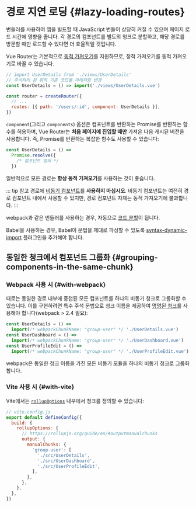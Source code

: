 # 경로 지연 로딩 {#lazy-loading-routes}

번들러를 사용하여 앱을 빌드할 때 JavaScript 번들이 상당히 커질 수 있으며 페이지 로드 시간에 영향을 줍니다.
각 경로의 컴포넌트를 별도의 청크로 분할하고,
해당 경로를 방문할 때만 로드할 수 있다면 더 효율적일 것입니다.

Vue Router는 기본적으로 [동적 가져오기](https://developer.mozilla.org/en-US/docs/Web/JavaScript/Reference/Operators/import)를 지원하므로,
정적 가져오기를 동적 가져오기로 바꿀 수 있습니다.

```js
// import UserDetails from './views/UserDetails'
// 주석처리 된 위의 기존 코드를 아래처럼 변경
const UserDetails = () => import('./views/UserDetails.vue')

const router = createRouter({
  // ...
  routes: [{ path: '/users/:id', component: UserDetails }],
})
```

`component`(그리고 `components`) 옵션은 컴포넌트를 반환하는 Promise를 반환하는 함수를 허용하며,
Vue Router는 **처음 페이지에 진입할 때만** 가져온 다음 캐시된 버전을 사용합니다.
즉, Promise를 반환하는 복잡한 함수도 사용할 수 있습니다:

```js
const UserDetails = () =>
  Promise.resolve({
    /* 컴포넌트 정의 */
  })
```

일반적으로 모든 경로는 **항상 동적 가져오기**를 사용하는 것이 좋습니다.

::: tip 참고
경로에 [비동기 컴포넌트](https://vuejs.kr/guide/components/async.html)를 **사용하지 마십시오**.
비동기 컴포넌트는 여전히 경로 컴포넌트 내에서 사용할 수 있지만,
경로 컴포넌트 자체는 동적 가져오기에 불과합니다.
:::

webpack과 같은 번들러를 사용하는 경우,
자동으로 [코드 분할](https://webpack.js.org/guides/code-splitting/)이 됩니다.

Babel을 사용하는 경우,
Babel이 문법을 제대로 파싱할 수 있도록 [syntax-dynamic-import](https://babeljs.io/docs/plugins/syntax-dynamic-import/) 플러그인을 추가해야 합니다.

## 동일한 청크에서 컴포넌트 그룹화 {#grouping-components-in-the-same-chunk}

### Webpack 사용 시 {#with-webpack}

때로는 동일한 경로 내부에 중첩된 모든 컴포넌트를 하나의 비동기 청크로 그룹화할 수 있습니다.
이를 구현하려면 특수 주석 문법으로 청크 이름을 제공하여 [명명된 청크](https://webpack.js.org/guides/code-splitting/#dynamic-imports)를 사용해야 합니다(webpack > 2.4 필요):

```js
const UserDetails = () =>
  import(/* webpackChunkName: "group-user" */ './UserDetails.vue')
const UserDashboard = () =>
  import(/* webpackChunkName: "group-user" */ './UserDashboard.vue')
const UserProfileEdit = () =>
  import(/* webpackChunkName: "group-user" */ './UserProfileEdit.vue')
```

webpack은 동일한 청크 이름을 가진 모든 비동기 모듈을 하나의 비동기 청크로 그룹화합니다.

### Vite 사용 시 {#with-vite}

Vite에서는 [`rollupOptions`](https://vitejs.dev/config/#build-rollupoptions) 내부에서 청크를 정의할 수 있습니다:

```js
// vite.config.js
export default defineConfig({
  build: {
    rollupOptions: {
      // https://rollupjs.org/guide/en/#outputmanualchunks
      output: {
        manualChunks: {
          'group-user': [
            './src/UserDetails',
            './src/UserDashboard',
            './src/UserProfileEdit',
          ],
        },
      },
    },
  },
})
```
